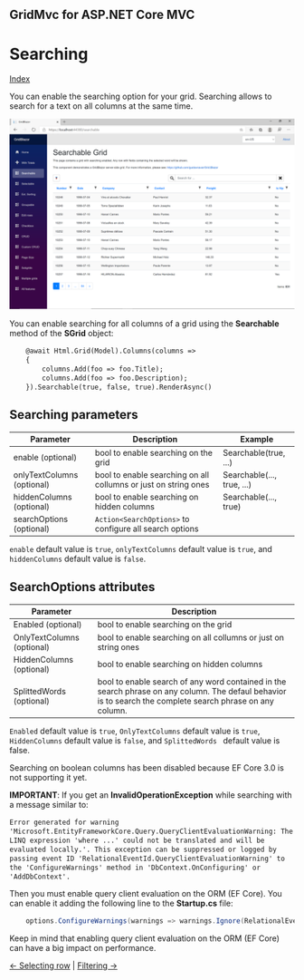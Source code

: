 ## GridMvc for ASP.NET Core MVC

# Searching

[Index](Documentation.md)

You can enable the searching option for your grid. Searching allows to search for a text on all columns at the same time.

![](../images/Searching.png)

You can enable searching for all columns of a grid using the **Searchable** method of the **SGrid** object:

```razor
    @await Html.Grid(Model).Columns(columns =>
    {
        columns.Add(foo => foo.Title);
        columns.Add(foo => foo.Description);
    }).Searchable(true, false, true).RenderAsync()
```

## Searching parameters

Parameter | Description | Example
--------- | ----------- | -------
enable (optional) | bool to enable searching on the grid | Searchable(true, ...)
onlyTextColumns (optional) | bool to enable searching on all collumns or just on string ones | Searchable(..., true, ...)
hiddenColumns (optional) | bool to enable searching on hidden columns | Searchable(..., true)
searchOptions (optional) | ```Action<SearchOptions>``` to configure all search options

```enable``` default value is ```true```, ```onlyTextColumns``` default value is ```true```, and ```hiddenColumns``` default value is ```false```.

## SearchOptions attributes

Parameter | Description
--------- | -----------
Enabled (optional) | bool to enable searching on the grid
OnlyTextColumns (optional) | bool to enable searching on all collumns or just on string ones
HiddenColumns (optional) | bool to enable searching on hidden columns
SplittedWords (optional) | bool to enable search of any word contained in the search phrase on any column. The defaul behavior is to search the complete search phrase on any column.

```Enabled``` default value is ```true```, ```OnlyTextColumns``` default value is ```true```, ```HiddenColumns``` default value is ```false```, and ```SplittedWords ``` default value is false.

Searching on boolean columns has been disabled because EF Core 3.0 is not supporting it yet.

**IMPORTANT**: If you get an **InvalidOperationException** while searching with a message similar to:
```text
Error generated for warning 'Microsoft.EntityFrameworkCore.Query.QueryClientEvaluationWarning: The LINQ expression 'where ...' could not be translated and will be evaluated locally.'. This exception can be suppressed or logged by passing event ID 'RelationalEventId.QueryClientEvaluationWarning' to the 'ConfigureWarnings' method in 'DbContext.OnConfiguring' or 'AddDbContext'.
``` 
Then you must enable query client evaluation on the ORM (EF Core). You can enable it adding the following line to the **Startup.cs** file:
```c#
    options.ConfigureWarnings(warnings => warnings.Ignore(RelationalEventId.QueryClientEvaluationWarning)); 
```
Keep in mind that enabling query client evaluation on the ORM (EF Core) can have a big impact on performance.


[<- Selecting row](Selecting_row.md) | [Filtering ->](Filtering.md)
